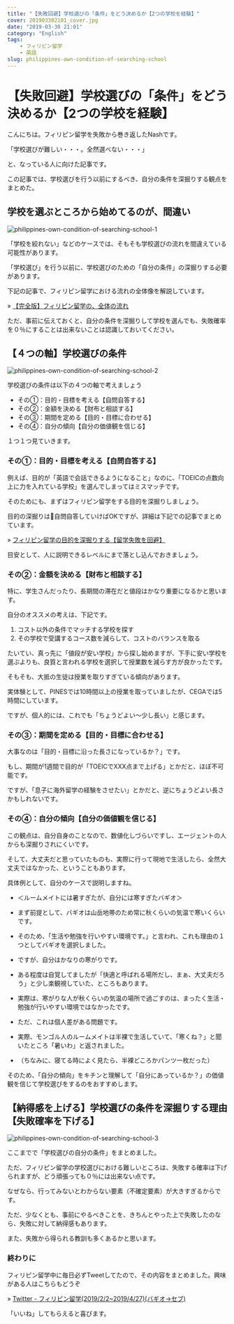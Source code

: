 ```yaml
---
title: "【失敗回避】学校選びの「条件」をどう決めるか【2つの学校を経験】"
cover: 201903302101_cover.jpg
date: "2019-03-30 21:01"
category: "English"
tags:
    - フィリピン留学
    - 英語
slug: philippines-own-condition-of-searching-school
---
```


# 【失敗回避】学校選びの「条件」をどう決めるか【2つの学校を経験】

こんにちは。フィリピン留学を失敗から巻き返したNashです。

「学校選びが難しい・・・。全然選べない・・・」

と、なっている人に向けた記事です。

この記事では、学校選びを行う以前にするべき、自分の条件を深掘りする観点をまとめた。


## 学校を選ぶところから始めてるのが、間違い

![philippines-own-condition-of-searching-school-1](./201903302101_1.jpg)

「学校を絞れない」などのケースでは、そもそも学校選びの流れを間違えている可能性があります。

「学校選び」を行う以前に、学校選びのための「自分の条件」の深掘りする必要があります。

下記の記事で、フィリピン留学における流れの全体像を解説しています。

» [【完全版】フィリピン留学の、全体の流れ](./philippines-entire-flow)

ただ、事前に伝えておくと、自分の条件を深掘りして学校を選んでも、失敗確率を０％にすることは出来ないことは認識しておいてください。



## 【４つの軸】学校選びの条件

![philippines-own-condition-of-searching-school-2](./201903302101_2.jpg)

学校選びの条件は以下の４つの軸で考えましょう

- その①：目的・目標を考える【自問自答する】
- その②：金額を決める【財布と相談する】
- その③：期間を定める【目的・目標に合わせる】
- その④：自分の傾向【自分の価値観を信じる】

１つ１つ見ていきます。

### その①：目的・目標を考える【自問自答する】

例えば、目的が「英語で会話できるようになること」なのに、「TOEICの点数向上に力を入れている学校」を選んでしまってはミスマッチです。

そのためにも、まずはフィリピン留学をする目的を深掘りしましょう。

目的の深掘りは自問自答していけばOKですが、詳細は下記での記事でまとめています。

» [フィリピン留学の目的を深掘りする【留学失敗を回避】](./philippines-purpose)

目安として、人に説明できるレベルにまで落とし込んでおきましょう。


### その②：金額を決める【財布と相談する】

特に、学生さんだったり、長期間の滞在だと値段はかなり重要になるかと思います。

自分のオススメの考えは、下記です。

1. コスト以外の条件でマッチする学校を探す
2. その学校で受講するコース数を減らして、コストのバランスを取る

たいてい、真っ先に「値段が安い学校」から探し始めますが、下手に安い学校を選ぶよりも、良質と言われる学校を選択して授業数を減らす方が良かったです。

そもそも、大抵の生徒は授業を取りすぎている傾向があります。

実体験として、PINESでは10時間以上の授業を取っていましたが、CEGAでは5時間にしています。

ですが、個人的には、これでも「ちょうどよい〜少し長い」と感じます。


### その③：期間を定める【目的・目標に合わせる】

大事なのは「目的・目標に沿った長さになっているか？」です。

もし、期間が1週間で目的が「TOEICでXXX点まで上げる」とかだと、ほぼ不可能です。

ですが、「息子に海外留学の経験をさせたい」とかだと、逆にちょうどよい長さかもしれないです。


### その④：自分の傾向【自分の価値観を信じる】

この観点は、自分自身のことなので、数値化しづらいですし、エージェントの人からも深掘りされにくいです。

そして、大丈夫だと思っていたものも、実際に行って現地で生活したら、全然大丈夫ではなかった、ということもあります。

具体例として、自分のケースで説明しますね。

-  ＜ルームメイトには暑すぎたが、自分には寒すぎたバギオ＞

- まず前提として、バギオは山岳地帯のため常に秋くらいの気温で寒いくらいです。

- そのため、「生活や勉強を行いやすい環境です。」と言われ、これも理由の１つとしてバギオを選択しました。

- ですが、自分はかなりの寒がりです。

- ある程度は自覚してましたが「快適と呼ばれる場所だし、まぁ、大丈夫だろう」と少し楽観視していた、ところもあります。

- 実際は、寒がりな人が秋くらいの気温の場所で過ごすのは、まったく生活・勉強が行いやすい環境ではなかったです。

- ただ、これは個人差がある問題です。

- 実際、モンゴル人のルームメイトは半裸で生活していて、「寒くね？」と聞いたところ「暑いわ」と返されました。

- （ちなみに、寝てる時によく見たら、半裸どころかパンツ一枚だった）


そのため、「自分の傾向」をキチンと理解して「自分にあっているか？」の価値観を信じて学校選びをするのをおすすめします。



## 【納得感を上げる】学校選びの条件を深掘りする理由【失敗確率を下げる】

![philippines-own-condition-of-searching-school-3](./201903302101_3.jpg)

ここまでで「学校選びの自分の条件」をまとめました。

ただ、フィリピン留学の学校選びにおける難しいところは、失敗する確率は下げられますが、どう頑張っても０％には出来ない点です。

なぜなら、行ってみないとわからない要素（不確定要素）が大きすぎるからです。

ただ、少なくとも、事前にやるべきことを、きちんとやった上で失敗したのなら、失敗に対して納得感もあります。

また、失敗から得られる教訓も多くあるかと思います。


### 終わりに

フィリピン留学中に毎日必ずTweetしてたので、その内容をまとめました。興味がある人はこちらもどうぞ

» [Twitter - フィリピン留学(2019/2/2~2019/4/27)(バギオ→セブ)](https://twitter.com/i/moments/1108015112575541249)

「いいね」してもらえると喜びます。


